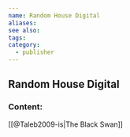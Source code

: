 ```yaml
---
name: Random House Digital
aliases:
see also:
tags:
category:
  - publisher
---
```


## Random House Digital

### Content:
[[@Taleb2009-is|The Black Swan]]